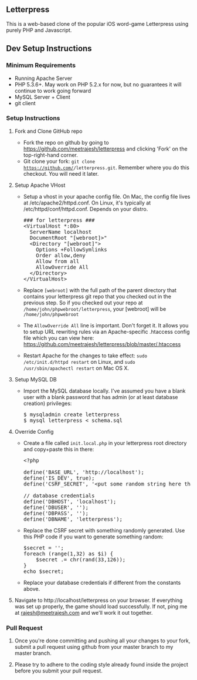 Letterpress
-----------

This is a web-based clone of the popular iOS word-game Letterpress using
purely PHP and Javascript.


Dev Setup Instructions
----------------------

### Minimum Requirements

* Running Apache Server
* PHP 5.3.6+. May work on PHP 5.2.x for now, but no guarantees it will continue to work going forward
* MySQL Server + Client
* git client

### Setup Instructions

1. Fork and Clone GitHub repo
    * Fork the repo on github by going to https://github.com/meetrajesh/letterpress and clicking 'Fork' on the top-right-hand corner.
    * Git clone your fork: <code>git clone https://github.com/<username>/letterpress.git</code>. Remember where you do this checkout. You will need it later.

1. Setup Apache VHost
    * Setup a vhost in your apache config file. On Mac, the config file lives
      at /etc/apache2/httpd.conf. On Linux, it's typically at
      /etc/httpd/conf/httpd.conf. Depends on your distro.
 
      <pre>
      ### for letterpress ###
      &lt;VirtualHost *:80>
        ServerName localhost
        DocumentRoot "[webroot]>"
        &lt;Directory "[webroot]">
          Options +FollowSymlinks
          Order allow,deny
          Allow from all
          AllowOverride All
        &lt;/Directory>
      &lt;/VirtualHost>
      </pre>
    * Replace <code>[webroot]</code> with the full path of the parent
      directory that contains your letterpress git repo that you checked out
      in the previous step. So if you checked out your repo at
      <code>/home/john/phpwebroot/letterpress</code>, your [webroot] will be
      <code>/home/john/phpwebroot</code>
    * The <code>AllowOverride All</code> line is important. Don't forget
      it. It allows you to setup URL rewriting rules via an Apache-specific
      .htaccess config file which you can view here:
      https://github.com/meetrajesh/letterpress/blob/master/.htaccess
    * Restart Apache for the changes to take effect: <code>sudo
      /etc/init.d/httpd restart</code> on Linux, and <code>sudo
      /usr/sbin/apachectl restart</code> on Mac OS X.

1. Setup MySQL DB

    * Import the MySQL database locally. I've assumed you have a blank user with
      a blank password that has admin (or at least database creation) privileges:
 
      <pre>
      $ mysqladmin create letterpress
      $ mysql letterpress &lt; schema.sql
      </pre>

1. Override Config

   * Create a file called <code>init.local.php</code> in your letterpress root
     directory and copy+paste this in there:

     <pre>
     &lt;?php
     
     define('BASE_URL', 'http://localhost');
     define('IS_DEV', true);
     define('CSRF_SECRET', '&lt;put some random string here thats about 40 chars long>');
     
     // database credentials
     define('DBHOST', 'localhost');
     define('DBUSER', '');
     define('DBPASS', '');
     define('DBNAME', 'letterpress');
     </pre>
   * Replace the CSRF secret with something randomly generated. Use this PHP
     code if you want to generate something random:

     <pre>
     $secret = '';
     foreach (range(1,32) as $i) {
         $secret .= chr(rand(33,126));
     }
     echo $secret;
     </pre>
   * Replace your database credentials if different from the constants above.

1. Navigate to http://localhost/letterpress on your browser. If everything
   was set up properly, the game should load successfully. If not, ping me at
   rajesh@meetrajesh.com and we'll work it out together.

### Pull Request

1. Once you're done committing and pushing all your changes to your fork,
   submit a pull request using github from your master branch to my master
   branch.

1. Please try to adhere to the coding style already found inside the project
   before you submit your pull request.